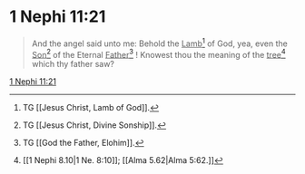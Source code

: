 # 1 Nephi 11:21

> And the angel said unto me: Behold the <u>Lamb</u>[^a] of God, yea, even the <u>Son</u>[^b] of the Eternal <u>Father</u>[^c] ! Knowest thou the meaning of the <u>tree</u>[^d] which thy father saw?

[1 Nephi 11:21](https://www.churchofjesuschrist.org/study/scriptures/bofm/1-ne/11?lang=eng&id=p21#p21)


[^a]: TG [[Jesus Christ, Lamb of God]].
[^b]: TG [[Jesus Christ, Divine Sonship]].
[^c]: TG [[God the Father, Elohim]].
[^d]: [[1 Nephi 8.10|1 Ne. 8:10]]; [[Alma 5.62|Alma 5:62.]]
